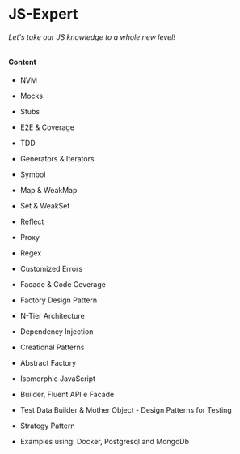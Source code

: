 # JS-Expert

###### Let's take our JS knowledge to a whole new level!

#### Content

- NVM
- Mocks
- Stubs
- E2E & Coverage
- TDD

- Generators & Iterators
- Symbol
- Map & WeakMap
- Set & WeakSet
- Reflect
- Proxy

- Regex
- Customized Errors

- Facade & Code Coverage

- Factory Design Pattern
- N-Tier Architecture
- Dependency Injection 
- Creational Patterns

- Abstract Factory
- Isomorphic JavaScript

- Builder, Fluent API e Facade
- Test Data Builder & Mother Object - Design Patterns for Testing

- Strategy Pattern 
- Examples using: Docker, Postgresql and MongoDb